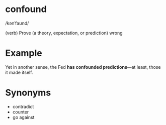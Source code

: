 # confound

/kənˈfaʊnd/

(verb) Prove (a theory, expectation, or prediction) wrong

# Example

Yet in another sense, the Fed **has confounded predictions**—at least, those it made itself.

# Synonyms

+ contradict
+ counter
+ go against
